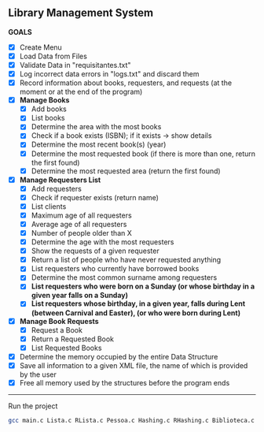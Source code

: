 ## Library Management System

**GOALS**

- [X] Create Menu
- [X] Load Data from Files
- [X] Validate Data in "requisitantes.txt"
- [X] Log incorrect data errors in "logs.txt" and discard them
- [X] Record information about books, requesters, and requests (at the moment or at the end of the program)
- [X] **Manage Books**
    - [X] Add books
    - [X] List books
    - [X] Determine the area with the most books
    - [X] Check if a book exists (ISBN); if it exists -> show details
    - [X] Determine the most recent book(s) (year)
    - [X] Determine the most requested book (if there is more than one, return the first found)
    - [X] Determine the most requested area (return the first found)
- [X] **Manage Requesters List**
    - [X] Add requesters
    - [X] Check if requester exists (return name)
    - [X] List clients
    - [X] Maximum age of all requesters
    - [X] Average age of all requesters
    - [X] Number of people older than X
    - [X] Determine the age with the most requesters
    - [X] Show the requests of a given requester
    - [X] Return a list of people who have never requested anything
    - [X] List requesters who currently have borrowed books
    - [X] Determine the most common surname among requesters
    - [X] **List requesters who were born on a Sunday (or whose birthday in a given year falls on a Sunday)**
    - [X] **List requesters whose birthday, in a given year, falls during Lent (between Carnival and Easter), (or who were born during Lent)**
- [X] **Manage Book Requests**
    - [X] Request a Book
    - [X] Return a Requested Book
    - [X] List Requested Books
- [X] Determine the memory occupied by the entire Data Structure
- [x] Save all information to a given XML file, the name of which is provided by the user
- [X] Free all memory used by the structures before the program ends

----

Run the project
```bash
gcc main.c Lista.c RLista.c Pessoa.c Hashing.c RHashing.c Biblioteca.c texto.c Uteis.c Requisicao.c Livro.c Plista.c hashrequisicoes.c LFreguesia.c LConcelho.c LDistrito.c Freguesia.c Concelho.c Distrito.c -o main
```
